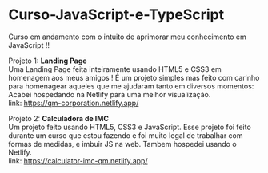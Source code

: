 # Curso-JavaScript-e-TypeScript

Curso em andamento com o intuito de aprimorar meu conhecimento em JavaScript !!

Projeto 1: <strong> Landing Page </strong> <br>
Uma Landing Page feita inteiramente usando HTML5 e CSS3 em homenagem aos meus amigos ! É um projeto simples mas feito com carinho para homenagear aqueles que me ajudaram tanto em diversos momentos:
Acabei hospedando na Netlify para uma melhor visualização.<br>
link: https://qm-corporation.netlify.app/

Projeto 2: <strong> Calculadora de IMC </strong> <br>
Um projeto feito usando HTML5, CSS3 e JavaScript. Esse projeto foi feito durante um curso que estou fazendo e foi muito legal de trabalhar com formas de medidas, e imbuir JS na web.
Tambem hospedei usando o Netlify.<br>
link: https://calculator-imc-qm.netlify.app/

